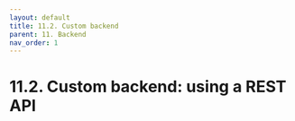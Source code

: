 ```yaml
---
layout: default
title: 11.2. Custom backend
parent: 11. Backend
nav_order: 1
---
```


# 11.2. Custom backend: using a REST API
